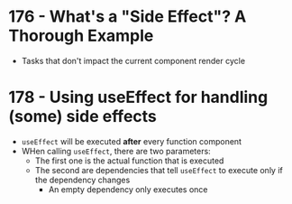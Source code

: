 # 176 - What's a "Side Effect"? A Thorough Example

-   Tasks that don't impact the current component render cycle

# 178 - Using useEffect for handling (some) side effects

-   `useEffect` will be executed **after** every function component
-   WHen calling `useEffect`, there are two parameters:
    -   The first one is the actual function that is executed
    -   The second are dependencies that tell `useEffect` to execute only if the dependency changes
        -   An empty dependency only executes once
